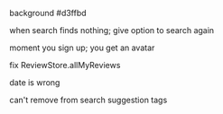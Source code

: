 <!-- like function? -->


background #d3ffbd


when search finds nothing; give option to search again


moment you sign up; you get an avatar


fix ReviewStore.allMyReviews


date is wrong

can't remove from search suggestion tags
